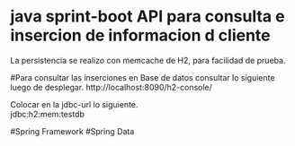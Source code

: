 # java sprint-boot API para consulta e insercion de informacion d cliente

La persistencia se realizo con memcache de H2, para facilidad de prueba.

#Para consultar las inserciones en Base de datos consultar lo siguiente luego de desplegar.
http://localhost:8090/h2-console/

Colocar en la jdbc-url lo siguiente.  
jdbc:h2:mem:testdb

#Spring Framework
#Spring Data